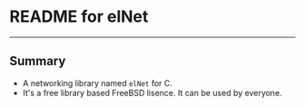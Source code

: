 # **README for elNet**
***

## **Summary**
  * A networking library named `elNet` for C.
  * It's a free library based FreeBSD lisence. It can be used by everyone.

